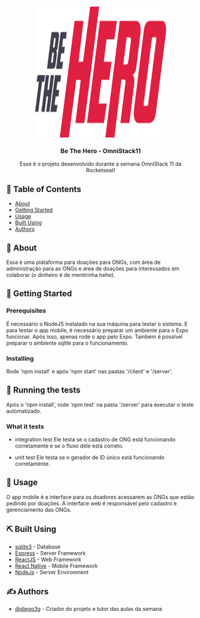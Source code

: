 <p align="center">
  <a href="" rel="noopener">
 <img width=350px height=350px src="./client/src/assets/logo.svg" alt="Project logo"></a>
</p>

<h3 align="center">Be The Hero - OmniStack11</h3>



<p align="center"> Esse é o projeto desenvolvido durante a semana OmniStack 11 da Rocketseat!
    <br> 
</p>

## 📝 Table of Contents

- [About](#about)
- [Getting Started](#getting_started)
- [Usage](#usage)
- [Built Using](#built_using)
- [Authors](#authors)

## 🧐 About <a name = "about"></a>

Essa é uma plataforma para doações para ONGs, com área de administração para as ONGs e área de doações para interessados em colaborar (o dinheiro é de mentirinha hehe). 

## 🏁 Getting Started <a name = "getting_started"></a>

### Prerequisites

É necessário o NodeJS instalado na sua máquina para testar o sistema.
E para testar o app mobile, é necessário preparar um ambiente para o Expo funcionar. Após isso, apenas rode o app pelo Expo.
Também é possível preparar o ambiente sqlite para o funcionamento.


### Installing

Rode 'npm install' e após 'npm start' nas pastas '/client' e '/server'.

## 🔧 Running the tests <a name = "tests"></a>

Após o 'npm install', rode 'npm test' na pasta '/server' para executar o teste automatizado.

### What it tests

- integration test
Ele testa se o cadastro de ONG está funcionando corretamente e se o fluxo dele está correto.

- unit test
Ele testa se o gerador de ID único está funcionando corretamente.

## 🎈 Usage <a name="usage"></a>

O app mobile é a interface para os doadores acessarem as ONGs que estão pedindo por doações.
A interface web é responsável pelo cadastro e gerenciamento das ONGs.

## ⛏️ Built Using <a name = "built_using"></a>

- [sqlite3](https://www.sqlite.org/index.html) - Database
- [Express](https://expressjs.com/) - Server Framework
- [ReactJS](https://reactjs.org/) - Web Framework
- [React Native](https://reactnative.dev/) - Mobile Framework
- [NodeJs](https://nodejs.org/) - Server Environment

## ✍️ Authors <a name = "authors"></a>

- [@diego3g](https://github.com/diego3g) - Criador do projeto e tutor das aulas da semana
